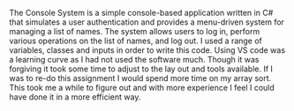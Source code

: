 The Console System is a simple console-based application written in C# that simulates a user authentication and provides a menu-driven system for managing a list of names. The system allows users to log in, perform various operations on the list of names, and log out.
I used a range of variables, classes and inputs in order to write this code. Using VS code was a learning curve as I had not used the software much. Though it was forgiving it took some time to adjust to the lay out and tools available. 
If I was to re-do this assignment I would spend more time on my array sort. This took me a while to figure out and with more experience I feel I could have done it in a more efficient way. 
